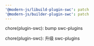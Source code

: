 ```yaml
---
'@modern-js/libuild-plugin-swc': patch
'@modern-js/builder-plugin-swc': patch
---
```


chore(plugin-swc): bump swc-plugins

chore(plugin-swc): 升级 swc-plugins
